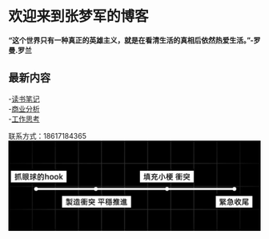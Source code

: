 # 欢迎来到张梦军的博客


**“这个世界只有一种真正的英雄主义，就是在看清生活的真相后依然热爱生活。”-罗曼.罗兰** 

## **最新内容**
-[读书笔记](posts/2023-10-09-blog.md)  
-[商业分析](posts/2023-10-09-blog.md)  
-[工作思考](posts/2023-10-09-blog.md)  


联系方式：18617184365
![Alt text](https://github.com/shenzhenren/shenzhenren.github.io/blob/main/image/Pasted%20image%2020241109151437.png?raw=true)
